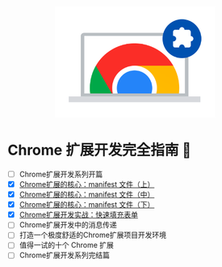 <p align="center">
  <img src="./images/crx.png" height="220" />
</p>

# Chrome 扩展开发完全指南 📖
- [ ] Chrome扩展开发系列开篇
- [x] [Chrome扩展的核心：manifest 文件（上）](./packages/Chrome扩展开发完全指南/manifest上/index.md)
- [x] [Chrome扩展的核心：manifest 文件（中）](./packages/Chrome扩展开发完全指南/manifest中/index.md)
- [x] [Chrome扩展的核心：manifest 文件（下）](./packages/Chrome扩展开发完全指南/manifest下/index.md)
- [x] [Chrome扩展开发实战：快速填充表单](./packages/Chrome扩展开发完全指南/mock-input/index.md)
- [ ] Chrome扩展开发中的消息传递
- [ ] 打造一个极度舒适的Chrome扩展项目开发环境
- [ ] 值得一试的十个 Chrome 扩展
- [ ] Chrome扩展开发系列完结篇
